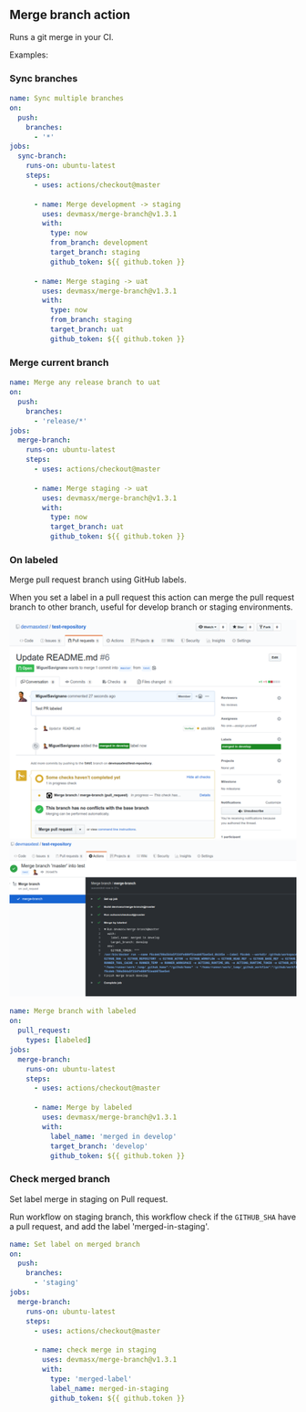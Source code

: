 ## Merge branch action

Runs a git merge in your CI.

Examples:

### Sync branches

```yaml
name: Sync multiple branches
on:
  push:
    branches:
      - '*'
jobs:
  sync-branch:
    runs-on: ubuntu-latest
    steps:
      - uses: actions/checkout@master

      - name: Merge development -> staging
        uses: devmasx/merge-branch@v1.3.1
        with:
          type: now
          from_branch: development
          target_branch: staging
          github_token: ${{ github.token }}

      - name: Merge staging -> uat
        uses: devmasx/merge-branch@v1.3.1
        with:
          type: now
          from_branch: staging
          target_branch: uat
          github_token: ${{ github.token }}
```

### Merge current branch

```yaml
name: Merge any release branch to uat
on:
  push:
    branches:
      - 'release/*'
jobs:
  merge-branch:
    runs-on: ubuntu-latest
    steps:
      - uses: actions/checkout@master

      - name: Merge staging -> uat
        uses: devmasx/merge-branch@v1.3.1
        with:
          type: now
          target_branch: uat
          github_token: ${{ github.token }}
```

### On labeled

Merge pull request branch using GitHub labels.

When you set a label in a pull request this action can merge the pull request branch to other branch, useful for develop branch or staging environments.

![PR](./screenshots/pr.png)
![Checker](./screenshots/checker.png)

```yaml
name: Merge branch with labeled
on:
  pull_request:
    types: [labeled]
jobs:
  merge-branch:
    runs-on: ubuntu-latest
    steps:
      - uses: actions/checkout@master

      - name: Merge by labeled
        uses: devmasx/merge-branch@v1.3.1
        with:
          label_name: 'merged in develop'
          target_branch: 'develop'
          github_token: ${{ github.token }}
```

### Check merged branch

Set label merge in staging on Pull request.

Run workflow on staging branch, this workflow check if the `GITHUB_SHA` have a pull request, and add the label 'merged-in-staging'.

```yaml
name: Set label on merged branch
on:
  push:
    branches:
      - 'staging'
jobs:
  merge-branch:
    runs-on: ubuntu-latest
    steps:
      - uses: actions/checkout@master

      - name: check merge in staging
        uses: devmasx/merge-branch@v1.3.1
        with:
          type: 'merged-label'
          label_name: merged-in-staging
          github_token: ${{ github.token }}
```
